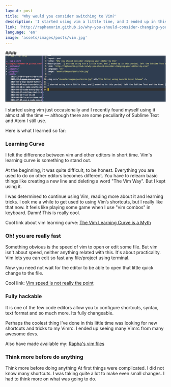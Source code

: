 ```yaml
---
layout: post
title: 'Why would you consider switching to Vim?'
description: 'I started using vim a little time, and I ended up in this period, left the Sublime Text and the Atom. I confess that I still use when I want to use some feature of the editors'
link: 'http://raphamorim.github.io/why-you-should-consider-changing-your-editor-by-vim/'
language: 'en'
image: 'assets/images/posts/vim.jpg'
---
```


####<img src="/assets/images/posts/vim.jpg" alt="Vim Editor using Lucario Color Scheme" />

I started using vim just occasionally and I recently found myself using it almost all the time — although there are some peculiarity of Sublime Text and Atom I still use.

<!-- more -->

Here is what I learned so far: 

### Learning Curve

I felt the difference between vim and other editors in short time. Vim's learning curve is something to stand out. 

At the beginning, it was quite difficult, to be honest. Everything you are used to do on other editors becomes different. You have to relearn basic things like creating a new line and deleting a word "The Vim Way". But I kept using it. 

I was determined to continue using Vim, reading more about it and learning tricks. I ook me a while to get used to using Vim’s shortcuts, but I really like that now. It feels like playing some game when I use "vim combos" in keyboard. Damn! This is really cool.

Cool link about vim learning curve: [The Vim Learning Curve is a Myth](http://robots.thoughtbot.com/the-vim-learning-curve-is-a-myth)

### Oh! you are really fast

Something obvious is the speed of vim to open or edit some file. But vim isn't about speed, neither anything related with this. It's about practicality. Vim lets you can edit so fast any file/project using terminal. 

Now you need not wait for the editor to be able to open that little quick change to the file.

Cool link: [Vim speed is not really the point](http://wrongsideofmemphis.com/2013/03/27/vim-speed-is-not-really-the-point/)

### Fully hackable

It is one of the few code editors allow you to configure shortcuts, syntax, text format and so much more. Its fully changeable.

Perhaps the coolest thing I’ve done in this little time was looking for new shortcuts and tricks to my Vimrc. I ended up seeing many Vimrc from many awesome devs.

Also have made available my: [Rapha's vim files](https://github.com/raphamorim/vimfiles)

### Think more before do anything

Think more before doing anything At first things were complicated. I did not know many shortcuts. I was taking quite a lot to make even small changes. I had to think more on what was going to do.



